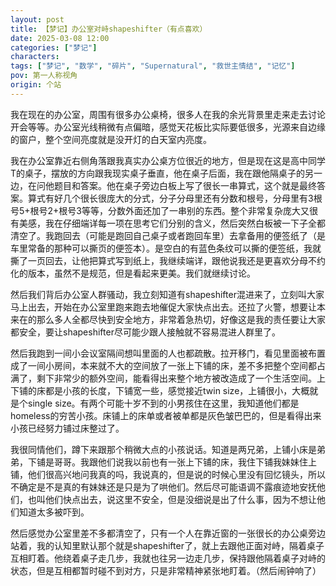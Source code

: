 ```yaml
---
layout: post
title: 【梦记】办公室对峙shapeshifter（有点喜欢）
date: 2025-03-08 12:00
categories: ["梦记"]
characters: 
tags: ["梦记", "数学", "碎片", "Supernatural", "救世主情结", "记忆"]
pov: 第一人称视角
origin: 个站
---
```


我在现在的办公室，周围有很多办公桌椅，很多人在我的余光背景里走来走去讨论开会等等。办公室光线稍微有点偏暗，感觉天花板比实际要低很多，光源来自边缘的窗户，整个空间亮度就是没开灯的白天室内亮度。

我在办公室靠近右侧角落跟我真实办公桌方位很近的地方，但是现在这是高中同学T的桌子，摆放的方向跟我现实桌子垂直，他在桌子后面，我在跟他隔桌子的另一边，在问他题目和答案。他在桌子旁边白板上写了很长一串算式，这个就是最终答案。算式有好几个很长很庞大的分式，分子分母里还有分数和根号，分母里有3根号5+根号2+根号3等等，分数外面还加了一串别的东西。整个非常复杂庞大又很有美感，我在仔细端详每一项在思考它们分别的含义，然后突然白板被一下子全都清空了。我跑回去（可能是跑回自己桌子或者跑回车里）去拿备用的便签纸了（是车里常备的那种可以撕页的便签本）。是空白的有蓝色条纹可以撕的便签纸，我就撕了一页回去，让他把算式写到纸上，我继续端详，跟他说我还是更喜欢分母不约化的版本，虽然不是规范，但是看起来更美。我们就继续讨论。

然后我们背后办公室人群骚动，我立刻知道有shapeshifter混进来了，立刻叫大家马上出去，开始在办公室里跑来跑去地催促大家快点出去。还拉了火警，想要让本来在的那么多人全都尽快到安全地方，非常着急热切，好像这是我的责任要让大家都安全，要让shapeshifter尽可能少跟人接触就不容易混进人群里了。

然后我跑到一间小会议室隔间想叫里面的人也都疏散。拉开移门，看见里面被布置成了一间小房间，本来就不大的空间放了一张上下铺的床，差不多把整个空间都占满了，剩下非常少的额外空间，能看得出来整个地方被改造成了一个生活空间。上下铺的床都是小孩的长度，下铺宽一些，感觉接近twin size，上铺很小，大概就是个single size。有两个可能十岁不到的小男孩住在这里，我知道他们都是homeless的穷苦小孩。床铺上的床单或者被单都是灰色皱巴巴的，但是看得出来小孩已经努力铺过床整过了。

我很同情他们，蹲下来跟那个稍微大点的小孩说话。知道是两兄弟，上铺小床是弟弟，下铺是哥哥。我跟他们说我以前也有一张上下铺的床，我住下铺我妹妹住上铺，他们很高兴地问我真的吗，我说真的，但是说的时候心里没有回忆镜头，所以不确定是不是真的有妹妹还是只是为了哄他们。然后尽可能语调不露痕迹地安抚他们，也叫他们快点出去，说这里不安全，但是没细说是出了什么事，因为不想让他们知道太多被吓到。

然后感觉办公室里差不多都清空了，只有一个人在靠近窗的一张很长的办公桌旁边站着，我的认知里默认那个就是shapeshifter了，就上去跟他正面对峙，隔着桌子互相盯着。他绕着桌子走几步，我就也往另一边走几步，保持跟他隔着桌子对峙的状态，但是互相都暂时碰不到对方，只是非常精神紧张地盯着。（然后闹钟响了）
